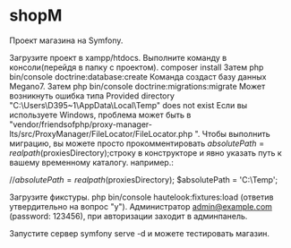 # shopM
Проект магазина на Symfony.

Загрузите проект в xampp/htdocs.
Выполните команду в консоли(перейдя в папку с проектом). composer install
Затем php bin/console doctrine:database:create
Команда создаст базу данных Megano7.
Затем php bin/console doctrine:migrations:migrate 
Может возникнуть ошибка типа  Provided directory "C:\Users\D395~1\AppData\Local\Temp" does not exist
Если вы используете Windows, проблема может быть в "vendor/friendsofphp/proxy-manager-lts/src/ProxyManager/FileLocator/FileLocator.php ".
Чтобы выполнить миграцию, вы можете просто прокомментировать $absolutePath = realpath($proxiesDirectory);строку в конструкторе и явно указать путь к вашему временному каталогу. например.:

//$absolutePath = realpath($proxiesDirectory);
$absolutePath = 'C:\Temp';

Загрузите фикстуры.
php bin/console hautelook:fixtures:load  (ответив утвердительно на вопрос "у").
Администратор admin@example.com (password: 123456), при авторизации заходит в админпанель.

Запустите сервер symfony serve -d и можете тестировать магазин.
